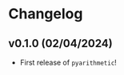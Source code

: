 # Changelog

<!--next-version-placeholder-->

## v0.1.0 (02/04/2024)

- First release of `pyarithmetic`!